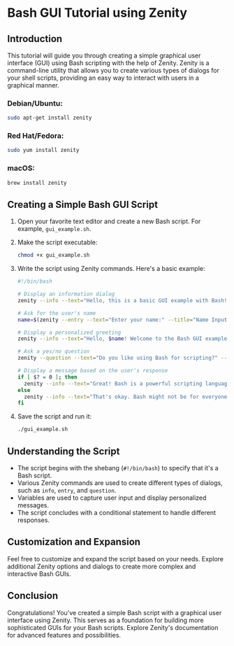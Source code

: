 # Bash GUI Tutorial using Zenity

## Introduction

This tutorial will guide you through creating a simple graphical user interface (GUI) using Bash scripting with the help of Zenity. Zenity is a command-line utility that allows you to create various types of dialogs for your shell scripts, providing an easy way to interact with users in a graphical manner.

### Debian/Ubuntu:

```bash
sudo apt-get install zenity
```

### Red Hat/Fedora:

```bash
sudo yum install zenity
```

### macOS:

```bash
brew install zenity
```

## Creating a Simple Bash GUI Script

1. Open your favorite text editor and create a new Bash script. For example, `gui_example.sh`.

2. Make the script executable:

    ```bash
    chmod +x gui_example.sh
    ```

3. Write the script using Zenity commands. Here's a basic example:

    ```bash
    #!/bin/bash

    # Display an information dialog
    zenity --info --text="Hello, this is a basic GUI example with Bash!" --title="Bash GUI Example"

    # Ask for the user's name
    name=$(zenity --entry --text="Enter your name:" --title="Name Input")

    # Display a personalized greeting
    zenity --info --text="Hello, $name! Welcome to the Bash GUI example." --title="Greeting"

    # Ask a yes/no question
    zenity --question --text="Do you like using Bash for scripting?" --title="Question"

    # Display a message based on the user's response
    if [ $? = 0 ]; then
      zenity --info --text="Great! Bash is a powerful scripting language." --title="Response"
    else
      zenity --info --text="That's okay. Bash might not be for everyone." --title="Response"
    fi
    ```

4. Save the script and run it:

    ```bash
    ./gui_example.sh
    ```

## Understanding the Script

- The script begins with the shebang (`#!/bin/bash`) to specify that it's a Bash script.
- Various Zenity commands are used to create different types of dialogs, such as `info`, `entry`, and `question`.
- Variables are used to capture user input and display personalized messages.
- The script concludes with a conditional statement to handle different responses.

## Customization and Expansion

Feel free to customize and expand the script based on your needs. Explore additional Zenity options and dialogs to create more complex and interactive Bash GUIs.

## Conclusion

Congratulations! You've created a simple Bash script with a graphical user interface using Zenity. This serves as a foundation for building more sophisticated GUIs for your Bash scripts. Explore Zenity's documentation for advanced features and possibilities.